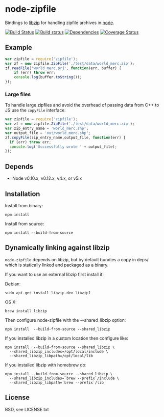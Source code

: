 # node-zipfile
      
Bindings to [libzip](http://nih.at/libzip/libzip.html) for handling zipfile archives in [node](http://nodejs.org).

[![Build Status](https://secure.travis-ci.org/mapbox/node-zipfile.png)](http://travis-ci.org/mapbox/node-zipfile)
[![Build status](https://ci.appveyor.com/api/projects/status/fb8n98fc1smsjmum)](https://ci.appveyor.com/project/Mapbox/node-zipfile)
[![Dependencies](https://david-dm.org/mapbox/node-zipfile.png)](https://david-dm.org/mapbox/node-zipfile)
[![Coverage Status](https://coveralls.io/repos/mapbox/node-zipfile/badge.svg?branch=master&service=github)](https://coveralls.io/github/mapbox/node-zipfile?branch=master)

## Example

```js
var zipfile = require('zipfile');
var zf = new zipfile.ZipFile('./test/data/world_merc.zip');
zf.readFile('world_merc.prj', function(err, buffer) {
    if (err) throw err;
    console.log(buffer.toString());
});
```

### Large files

To handle large zipfiles and avoid the overhead of passing data from C++ to JS use the `copyFile` interface:

```js
var zipfile = require('zipfile');
var zf = new zipfile.ZipFile('./test/data/world_merc.zip');
var zip_entry_name = 'world_merc.shp';
var output_file = 'out/world_merc.shp';
zf.copyFile(zip_entry_name,output_file, function(err) {
  if (err) throw err;
  console.log('Successfully wrote ' + output_file);
});
```

## Depends

 - Node v0.10.x, v0.12.x, v4.x, or v5.x

## Installation

Install from binary:

    npm install

Install from source:

    npm install --build-from-source

## Dynamically linking against libzip

`node-zipfile` depends on libzip, but by default
bundles a copy in deps/ which is statically linked and packaged as a binary.

If you want to use an external libzip first install it:

Debian:

    sudo apt-get install libzip-dev libzip1

OS X:
  
    brew install libzip

Then configure node-zipfile with the --shared_libzip option:
 
    npm install  --build-from-source --shared_libzip

If you installed libzip in a custom location then configure like:
  
    npm install  --build-from-source --shared_libzip \
      --shared_libzip_includes=/opt/local/include \
      --shared_libzip_libpath=/opt/local/lib

If you installed libzip with homebrew do:

    npm install --build-from-source --shared_libzip \
      --shared_libzip_includes=`brew --prefix`/include \
      --shared_libzip_libpath=`brew --prefix`/lib

## License

  BSD, see LICENSE.txt